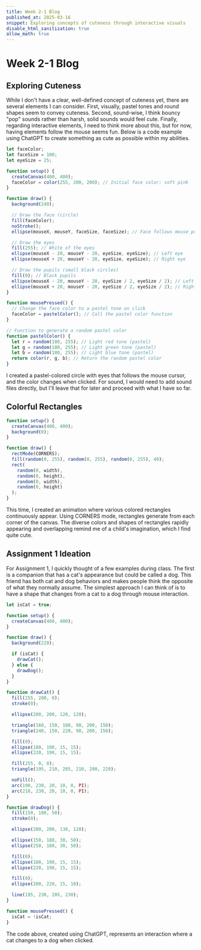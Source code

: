 ```yaml
---
title: Week 2-1 Blog
published_at: 2025-03-16
snippet: Exploring concepts of cuteness through interactive visuals
disable_html_sanitization: true
allow_math: true
---
```


# Week 2-1 Blog

## Exploring Cuteness

While I don't have a clear, well-defined concept of cuteness yet, there are several elements I can consider. First, visually, pastel tones and round shapes seem to convey cuteness. Second, sound-wise, I think bouncy "pop" sounds rather than harsh, solid sounds would feel cute. Finally, regarding interactive elements, I need to think more about this, but for now, having elements follow the mouse seems fun. Below is a code example using ChatGPT to create something as cute as possible within my abilities.

```javascript
let faceColor;
let faceSize = 100;
let eyeSize = 25;

function setup() {
  createCanvas(400, 400);
  faceColor = color(255, 200, 200); // Initial face color: soft pink
}

function draw() {
  background(240);

  // Draw the face (circle)
  fill(faceColor);
  noStroke();
  ellipse(mouseX, mouseY, faceSize, faceSize); // Face follows mouse position

  // Draw the eyes
  fill(255); // White of the eyes
  ellipse(mouseX - 20, mouseY - 20, eyeSize, eyeSize); // Left eye
  ellipse(mouseX + 20, mouseY - 20, eyeSize, eyeSize); // Right eye

  // Draw the pupils (small black circles)
  fill(0); // Black pupils
  ellipse(mouseX - 20, mouseY - 20, eyeSize / 2, eyeSize / 2); // Left pupil
  ellipse(mouseX + 20, mouseY - 20, eyeSize / 2, eyeSize / 2); // Right pupil
}

function mousePressed() {
  // Change the face color to a pastel tone on click
  faceColor = pastelColor(); // Call the pastel color function
}

// Function to generate a random pastel color
function pastelColor() {
  let r = random(180, 255); // Light red tone (pastel)
  let g = random(180, 255); // Light green tone (pastel)
  let b = random(180, 255); // Light blue tone (pastel)
  return color(r, g, b); // Return the random pastel color
}
```

I created a pastel-colored circle with eyes that follows the mouse cursor, and the color changes when clicked. For sound, I would need to add sound files directly, but I'll leave that for later and proceed with what I have so far.

## Colorful Rectangles

```javascript
function setup() {
  createCanvas(400, 400);
  background(0);
}

function draw() {
  rectMode(CORNERS);
  fill(random(0, 255), random(0, 255), random(0, 255), 40);
  rect(
    random(0, width),
    random(0, height),
    random(0, width),
    random(0, height)
  );
}
```

This time, I created an animation where various colored rectangles continuously appear. Using CORNERS mode, rectangles generate from each corner of the canvas. The diverse colors and shapes of rectangles rapidly appearing and overlapping remind me of a child's imagination, which I find quite cute.

## Assignment 1 Ideation

For Assignment 1, I quickly thought of a few examples during class. The first is a companion that has a cat's appearance but could be called a dog. This friend has both cat and dog behaviors and makes people think the opposite of what they normally assume. The simplest approach I can think of is to have a shape that changes from a cat to a dog through mouse interaction.

```javascript
let isCat = true;

function setup() {
  createCanvas(400, 400);
}

function draw() {
  background(220);

  if (isCat) {
    drawCat();
  } else {
    drawDog();
  }
}

function drawCat() {
  fill(255, 200, 0);
  stroke(0);

  ellipse(200, 200, 120, 120);

  triangle(160, 150, 180, 90, 200, 150);
  triangle(240, 150, 220, 90, 200, 150);

  fill(0);
  ellipse(180, 190, 15, 15);
  ellipse(220, 190, 15, 15);

  fill(255, 0, 0);
  triangle(195, 210, 205, 210, 200, 220);

  noFill();
  arc(190, 230, 20, 10, 0, PI);
  arc(210, 230, 20, 10, 0, PI);
}

function drawDog() {
  fill(150, 100, 50);
  stroke(0);

  ellipse(200, 200, 130, 120);

  ellipse(150, 180, 30, 50);
  ellipse(250, 180, 30, 50);

  fill(0);
  ellipse(180, 190, 15, 15);
  ellipse(220, 190, 15, 15);

  fill(0);
  ellipse(200, 220, 15, 10);

  line(195, 230, 205, 230);
}

function mousePressed() {
  isCat = !isCat;
}
```

The code above, created using ChatGPT, represents an interaction where a cat changes to a dog when clicked.
